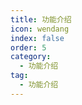 ```yaml
---
title: 功能介绍
icon: wendang
index: false
order: 5
category:
  - 功能介绍
tag:
  - 功能介绍
---
```


<AutoCatalog />
